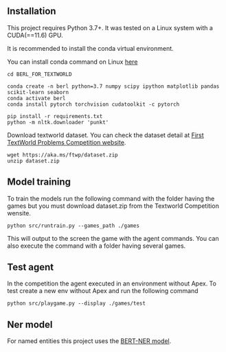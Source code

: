 ## Installation

This project requires Python 3.7+. It was tested on a Linux system with a CUDA(==11.6) GPU.

It is recommended to install the conda virtual environment.

You can install conda command on Linux [here](https://docs.conda.io/projects/conda/en/latest/user-guide/install/linux.html)

```
cd BERL_FOR_TEXTWORLD

conda create -n berl python=3.7 numpy scipy ipython matplotlib pandas scikit-learn seaborn
conda activate berl
conda install pytorch torchvision cudatoolkit -c pytorch

pip install -r requirements.txt
python -m nltk.downloader 'punkt'
```

Download textworld dataset. You can check the dataset detail at [First TextWorld Problems Competition website](https://competitions.codalab.org/competitions/21557#learn_the_details-data).
```
wget https://aka.ms/ftwp/dataset.zip
unzip dataset.zip
```

## Model training

To train the models run the following command with the folder having the games but you must download dataset.zip from the Textworld Competition wensite.

```
python src/runtrain.py --games_path ./games
```

This will output to the screen the game with the agent commands. You can also execute the command with a folder having several games.

## Test agent

In the competition the agent executed in an environment without Apex. To test create a new env without Apex and run the following command

```
python src/playgame.py --display ./games/test
```
## Ner model

For named entities this project uses the [BERT-NER model](https://github.com/kamalkraj/BERT-NER).

